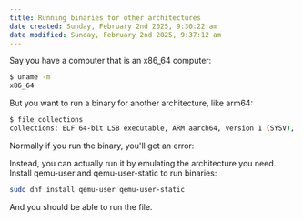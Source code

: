 ```yaml
---
title: Running binaries for other architectures
date created: Sunday, February 2nd 2025, 9:30:22 am
date modified: Sunday, February 2nd 2025, 9:37:12 am
---
```


Say you have a computer that is an x86_64 computer:

```sh
$ uname -m
x86_64
```

But you want to run a binary for another architecture, like arm64:

```sh
$ file collections
collections: ELF 64-bit LSB executable, ARM aarch64, version 1 (SYSV), statically linked, Go 
```

Normally if you run the binary, you'll get an error:

Instead, you can actually run it by emulating the architecture you need. Install qemu-user and qemu-user-static to run binaries:

```sh
sudo dnf install qemu-user qemu-user-static
```

And you should be able to run the file.